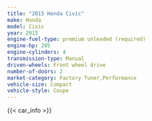 ```yaml
---
title: "2015 Honda Civic"
make: Honda
model: Civic
year: 2015
engine-fuel-type: premium unleaded (required)
engine-hp: 205
engine-cylinders: 4
transmission-type: Manual
driven-wheels: Front wheel drive
number-of-doors: 2
market-category: Factory Tuner,Performance
vehicle-size: Compact
vehicle-style: Coupe
---
```


{{< car_info >}}
